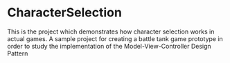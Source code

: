 # CharacterSelection
This is the project which demonstrates how character selection works in actual games.
A sample project for creating a battle tank game prototype in order to study the implementation of the Model-View-Controller Design Pattern
